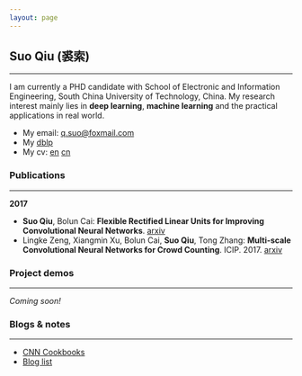 ```yaml
---
layout: page
---
```


## Suo Qiu (裘索)
-------------------

I am currently a PHD candidate with School of Electronic and Information Engineering, South China University of Technology, China. 
My research interest mainly lies in **deep learning**, **machine learning** and the practical applications in real world.

* My email: q.suo@foxmail.com
* My [dblp](http://dblp.dagstuhl.de/pers/hd/q/Qiu:Suo)
* My cv: [en]() [cn]()



### Publications
-------------------

**2017**
* **Suo Qiu**, Bolun Cai: **Flexible Rectified Linear Units for Improving Convolutional Neural Networks**. [arxiv](https://arxiv.org/abs/1706.08098)
* Lingke Zeng, Xiangmin Xu, Bolun Cai, **Suo Qiu**, Tong Zhang: **Multi-scale Convolutional Neural Networks for Crowd Counting**. ICIP. 2017. [arxiv](https://arxiv.org/abs/1702.02359)


### Project demos
-------------------

*Coming soon!*


### Blogs & notes
-------------------

* [CNN Cookbooks](/cnn_cookbooks/)
* [Blog list]()

